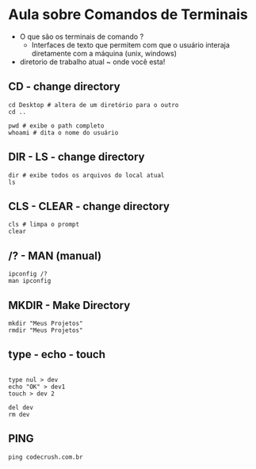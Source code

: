 # Aula sobre Comandos de Terminais

- O que são os terminais de comando ?
  - Interfaces de texto que permitem com que o usuário interaja diretamente com a máquina (unix, windows)
- diretorio de trabalho atual ~ onde  você esta! 


## CD - change directory

```shell
cd Desktop # altera de um diretório para o outro
cd ..

pwd # exibe o path completo
whoami # dita o nome do usuário

```

## DIR - LS - change directory

```shell
dir # exibe todos os arquivos do local atual
ls

```

## CLS - CLEAR - change directory

```shell
cls # limpa o prompt
clear

```

## /? - MAN (manual)

```shell
ipconfig /?
man ipconfig
```

## MKDIR - Make Directory

```shell
mkdir "Meus Projetos"
rmdir "Meus Projetos"
```

## type - echo - touch

```shell

type nul > dev
echo "OK" > dev1
touch > dev 2

del dev
rm dev

```

## PING 

```shell
ping codecrush.com.br
```


